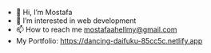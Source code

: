 - 👋 Hi, I’m Mostafa
- 👀 I’m interested in web development 
- 📫 How to reach me mostafaahellmy@gmail.com
-    My Portfolio: https://dancing-daifuku-85cc5c.netlify.app

<!---
Zayn74/Zayn74 is a ✨ special ✨ repository because its `README.md` (this file) appears on your GitHub profile.
You can click the Preview link to take a look at your changes.
--->
